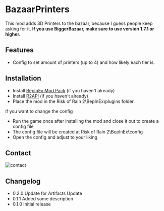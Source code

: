 # BazaarPrinters

This mod adds 3D Printers to the bazaar, because I guess people keep asking for it.
**If you use BiggerBazaar, make sure to use version 1.7.1 or higher.**



## Features

 - Config to set amount of printers (up to 4) and how likely each tier is.



## Installation

- Install [BepInEx Mod Pack](https://thunderstore.io/package/bbepis/BepInExPack/) (if you haven't already)
- Install [R2API](https://thunderstore.io/package/tristanmcpherson/R2API/) (if you haven't already)
- Place the mod in the Risk of Rain 2\BepInEx\plugins folder.

If you want to change the config
- Run the game once after installing the mod and close it out to create a config file
- The config file will be created at Risk of Rain 2\BepInEx\config
- Open the config and adjust to your liking
 


## Contact
![contact](https://i.imgur.com/gPBrPrQ.png)

## Changelog
- 0.2.0 Update for Artifacts Update
- 0.1.1 Added some description
- 0.1.0 Initial release
